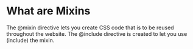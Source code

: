 # What are Mixins

The @mixin directive lets you create CSS code that is to be reused throughout the website.
The @include directive is created to let you use (include) the mixin.
